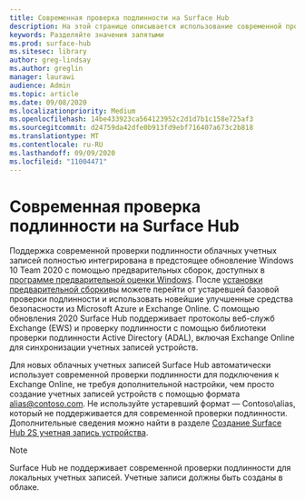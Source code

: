 ```yaml
---
title: Современная проверка подлинности на Surface Hub
description: На этой странице описывается использование современной проверки подлинности на Surface Hub в отличие от устаревшей базовой проверки подлинности.
keywords: Разделяйте значения запятыми
ms.prod: surface-hub
ms.sitesec: library
author: greg-lindsay
ms.author: greglin
manager: laurawi
audience: Admin
ms.topic: article
ms.date: 09/08/2020
ms.localizationpriority: Medium
ms.openlocfilehash: 14be433923ca564123952c2d1d7b1c158e725af3
ms.sourcegitcommit: d24759da42dfe0b913fd9ebf716407a673c2b818
ms.translationtype: MT
ms.contentlocale: ru-RU
ms.lasthandoff: 09/09/2020
ms.locfileid: "11004471"
---
```

# Современная проверка подлинности на Surface Hub

Поддержка современной проверки подлинности облачных учетных записей полностью интегрирована в предстоящее обновление Windows 10 Team 2020 с помощью предварительных сборок, доступных в [программе предварительной оценки Windows](https://insider.windows.com/). После [установки предварительной сборки](surface-hub-install-2020preview.md)вы можете перейти от устаревшей базовой проверки подлинности и использовать новейшие улучшенные средства безопасности из Microsoft Azure и Exchange Online. С помощью обновления 2020 Surface Hub поддерживает протоколы веб-служб Exchange (EWS) и проверку подлинности с помощью библиотеки проверки подлинности Active Directory (ADAL), включая Exchange Online для синхронизации учетных записей устройств.

Для новых облачных учетных записей Surface Hub автоматически использует современной проверки подлинности для подключения к Exchange Online, не требуя дополнительной настройки, чем просто создание учетных записей устройств с помощью формата [alias@contoso.com](mailto:alias@contoso.com). Не используйте устаревший формат — Contoso\alias, который не поддерживается для современной проверки подлинности. Дополнительные сведения можно найти в разделе [Создание Surface Hub 2S учетная запись устройства](https://docs.microsoft.com/surface-hub/surface-hub-2s-account).

> [!NOTE]
> Surface Hub не поддерживает современной проверки подлинности для локальных учетных записей. Учетные записи должны быть созданы в облаке.

